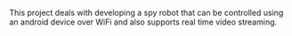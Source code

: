 This project deals with developing a spy robot that can be controlled using an android device over WiFi and also supports real time video streaming.